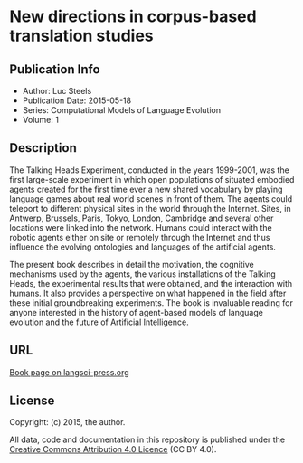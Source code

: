 # New directions in corpus-based translation studies

## Publication Info

- Author: Luc Steels
- Publication Date: 2015-05-18
- Series: Computational Models of Language Evolution
- Volume: 1

## Description

The Talking Heads Experiment, conducted in the years 1999-2001, was the first large-scale experiment in which open populations of situated embodied agents created for the first time ever a new shared vocabulary by playing language games about real world scenes in front of them. The agents could teleport to different physical sites in the world through the Internet. Sites, in Antwerp, Brussels, Paris, Tokyo, London, Cambridge and several other locations were linked into the network. Humans could interact with the robotic agents either on site or remotely through the Internet and thus influence the evolving ontologies and languages of the artificial agents. 

The present book describes in detail the motivation, the cognitive mechanisms used by the agents, the various installations of the Talking Heads, the experimental results that were obtained, and the interaction with humans. It also provides a perspective on what happened in the field after these initial groundbreaking experiments. The book is invaluable reading for anyone interested in the history of agent-based models of language evolution and the future of Artificial Intelligence.

## URL

[Book page on langsci-press.org](http://langsci-press.org/catalog/book/49)


## License

Copyright: (c) 2015, the author.

All data, code and documentation in this repository is published under the
[Creative Commons Attribution 4.0 Licence](http://creativecommons.org/licenses/by/4.0/)
(CC BY 4.0).
